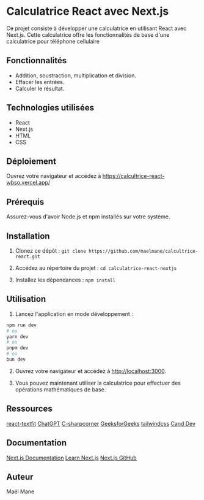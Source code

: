 # Calculatrice React avec Next.js
Ce projet consiste à développer une calculatrice en utilisant React avec Next.js. Cette calculatrice offre les fonctionnalités de base d'une calculatrice pour téléphone cellulaire

## Fonctionnalités
- Addition, soustraction, multiplication et division.
- Effacer les entrées.
- Calculer le résultat.

## Technologies utilisées
- React
- Next.js
- HTML
- CSS

## Déploiement
Ouvrez votre navigateur et accédez à https://calcultrice-react-wbso.vercel.app/

## Prérequis
Assurez-vous d'avoir Node.js et npm installés sur votre système.

## Installation
1. Clonez ce dépôt :
`git clone https://github.com/maelmane/calcultrice-react.git`

2. Accédez au répertoire du projet :
`cd calculatrice-react-nextjs`

3. Installez les dépendances :
`npm install`

## Utilisation
1. Lancez l'application en mode développement :
```bash
npm run dev
# ou
yarn dev
# ou
pnpm dev
# ou
bun dev
```

2. Ouvrez votre navigateur et accédez à [http://localhost:3000](http://localhost:3000).

3. Vous pouvez maintenant utiliser la calculatrice pour effectuer des opérations mathématiques de base.

## Ressources 
[react-textfit](https://www.npmjs.com/package/react-textfit)
[ChatGPT](https://chat.openai.com/)
[C-sharpcorner](https://www.c-sharpcorner.com/article/creating-a-simple-calculator-with-react-js/)
[GeeksforGeeks](https://www.geeksforgeeks.org/reactjs-calculator-app-introduction/)
[tailwindcss](https://tailwindcss.com/)
[Cand Dev](https://www.youtube.com/@CandDev/videos)


## Documentation
[Next.js Documentation](https://nextjs.org/docs) 
[Learn Next.js](https://nextjs.org/learn)
[Next.js GitHub](https://github.com/vercel/next.js/)

## Auteur
Maël Mane
